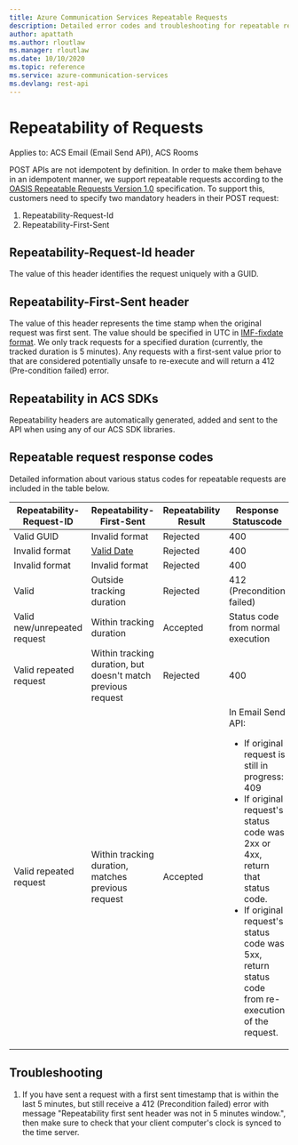 ```yaml
---
title: Azure Communication Services Repeatable Requests
description: Detailed error codes and troubleshooting for repeatable requests in Communication Services REST APIs
author: apattath
ms.author: rloutlaw
ms.manager: rloutlaw
ms.date: 10/10/2020
ms.topic: reference
ms.service: azure-communication-services
ms.devlang: rest-api
---
```

# Repeatability of Requests

Applies to: ACS Email (Email Send API), ACS Rooms

POST APIs are not idempotent by definition. In order to make them behave in an idempotent manner, we support repeatable requests according to the [OASIS Repeatable Requests Version 1.0](https://docs.oasis-open.org/odata/repeatable-requests/v1.0/repeatable-requests-v1.0.html) specification. To support this, customers need to specify two mandatory headers in their POST request:

1. Repeatability-Request-Id
1. Repeatability-First-Sent

## Repeatability-Request-Id header

The value of this header identifies the request uniquely with a GUID.

## Repeatability-First-Sent header

The value of this header represents the time stamp when the original request was first sent. The value should be specified in UTC in [IMF-fixdate format](https://www.rfc-editor.org/rfc/rfc7231.html). We only track requests for a specified duration (currently, the tracked duration is 5 minutes). Any requests with a first-sent value prior to that are considered potentially unsafe to re-execute and will return a 412 (Pre-condition failed) error.

## Repeatability in ACS SDKs
Repeatability headers are automatically generated, added and sent to the API when using any of our ACS SDK libraries.

## Repeatable request response codes
Detailed information about various status codes for repeatable requests are included in the table below.

| Repeatability-Request-ID | Repeatability-First-Sent | Repeatability Result | Response Statuscode |
|--------------------------|--------------------------|--------------------------|--------------------------|
| Valid GUID | Invalid format | Rejected | 400 |
| Invalid format | [Valid Date](https://www.rfc-editor.org/rfc/rfc7231.html) | Rejected | 400 |
| Invalid format | Invalid format | Rejected | 400 |
| Valid | Outside tracking duration | Rejected | 412 (Precondition failed) |
| Valid new/unrepeated request | Within tracking duration | Accepted | Status code from normal execution |
| Valid repeated request | Within tracking duration, but doesn't match previous request | Rejected | 400 |
| Valid repeated request | Within tracking duration, matches previous request | Accepted | In Email Send API: <ul><li>If original request is still in progress: 409</li> <li>If original request's status code was 2xx or 4xx, return that status code.</li> <li>If original request's status code was 5xx, return status code from re-execution of the request.</li></ul> |

## Troubleshooting

1. If you have sent a request with a first sent timestamp that is within the last 5 minutes, but still receive a 412 (Precondition failed) error with message "Repeatability first sent header was not in 5 minutes window.", then make sure to check that your client computer's clock is synced to the time server.
